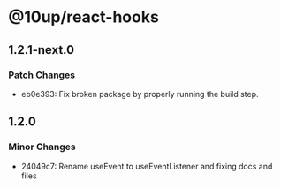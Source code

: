 # @10up/react-hooks

## 1.2.1-next.0

### Patch Changes

- eb0e393: Fix broken package by properly running the build step.

## 1.2.0

### Minor Changes

- 24049c7: Rename useEvent to useEventListener and fixing docs and files

